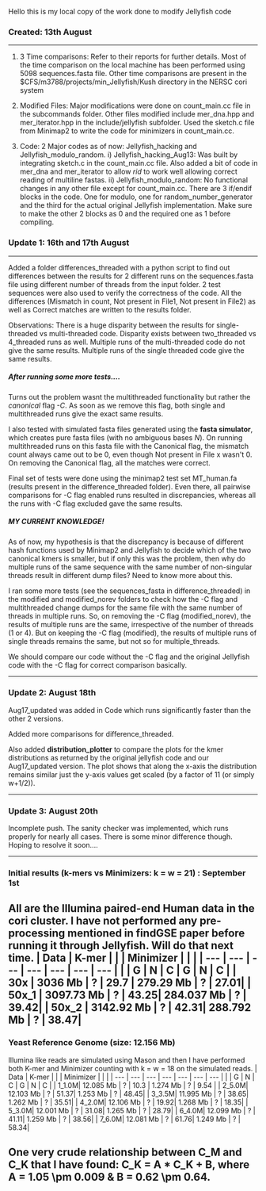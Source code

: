 Hello this is my local copy of the work done to modify Jellyfish code

### Created: 13th August
---
1) 3 Time comparisons: Refer to their reports for further details. Most of the time comparison on the local machine has been performed using 5098 sequences.fasta file. Other time comparisons are present in the $CFS/m3788/projects/min_Jellyfish/Kush directory in the NERSC cori system

2) Modified Files: Major modifications were done on count_main.cc file in the subcommands folder. Other files modified include mer_dna.hpp and mer_iterator.hpp in the include/jellyfish subfolder. Used the sketch.c file from Minimap2 to write the code for minimizers in count_main.cc.

3) Code: 2 Major codes as of now: Jellyfish_hacking and Jellyfish_modulo_random.
i) Jellyfish_hacking_Aug13: Was built by integrating sketch.c in the count_main.cc file. Also added a bit of code in mer_dna and mer_iterator to allow *rid* to work well allowing correct reading of multiline fastas.
ii) Jellyfish_modulo_random: No functional changes in any other file except for count_main.cc. There are 3 if/endif blocks in the code. One for modulo, one for random_number_generator and the third for the actual original Jellyfish implementation. Make sure to make the other 2 blocks as 0 and the required one as 1 before compiling.

### Update 1: 16th and 17th August
---

Added a folder differences_threaded with a python script to find out differences between the results for 2 different runs on the sequences.fasta file using different number of threads from the input folder. 2 test sequences were also used to verify the correctness of the code. All the differences (Mismatch in count, Not present in File1, Not present in File2) as well as Correct matches are written to the results folder.

Observations: There is a huge disparity between the results for single-threaded vs multi-threaded code. Disparity exists between two_threaded vs 4_threaded runs as well. Multiple runs of the multi-threaded code do not give the same results. Multiple runs of the single threaded code give the same results.

##### After running some more tests....

Turns out the problem wasnt the multithreaded functionality but rather the *canonical* flag *-C*. As soon as we remove this flag, both single and multithreaded runs give the exact same results.

I also tested with simulated fasta files generated using the **fasta simulator**, which creates pure fasta files (with no ambiguous bases *N*). On running multithreaded runs on this fasta file with the Canonical flag, the mismatch count always came out to be 0, even though Not present in File x wasn't 0. On removing the Canonical flag, all the matches were correct.

Final set of tests were done using the minimap2 test set MT_human.fa (results present in the difference_threaded folder). Even there, all pairwise comparisons for -C flag enabled runs resulted in discrepancies, whereas all the runs with -C flag excluded gave the same results.

##### MY CURRENT KNOWLEDGE! 

As of now, my hypothesis is that the discrepancy is because of different hash functions used by Minimap2 and Jellyfish to decide which of the two canonical kmers is smaller, but if only this was the problem, then why do multiple runs of the same sequence with the same number of non-singular threads result in different dump files? Need to know more about this.

I ran some more tests (see the sequences_fasta in difference_threaded) in the modified and modified_norev folders to check how the -C flag and multithreaded change dumps for the same file with the same number of threads in multiple runs. So, on removing the -C flag (modified_norev), the results of multiple runs are the same, irrespective of the number of threads (1 or 4). But on keeping the -C flag (modified), the results of multiple runs of single threads remains the same, but not so for multiple_threads.

<!-- #### PICTORIAL REPRESENTATION OF MY UNDERSTANDING...

![-C and multithreaded understanding](difference_threaded/pic.jpeg?raw=true "-C and multithreaded understanding") -->

We should compare our code without the -C flag and the original Jellyfish code with the -C flag for correct comparison basically.

---

### Update 2: August 18th

Aug17_updated was added in Code which runs significantly faster than the other 2 versions.

Added more comparisons for difference_threaded.

Also added **distribution_plotter** to compare the plots for the kmer distributions as returned by the original jellyfish code and our Aug17_updated version. The plot shows that along the x-axis the distribution remains similar just the y-axis values get scaled (by a factor of 11 (or simply w+1/2)).

<!-- The plot for 50x genome for SARS-CoV-2 is shown below:

![50seq plots](distribution_plotter/50seq_plots.png?raw=true "50seq plots") -->

---

### Update 3: August 20th

Incomplete push. The sanity checker was implemented, which runs properly for nearly all cases. There is some minor difference though. Hoping to resolve it soon....

---

### Initial results (k-mers vs Minimizers: k = w = 21) : September 1st
All are the Illumina paired-end Human data in the cori cluster. I have not performed any pre-processing mentioned in findGSE paper before running it through Jellyfish. Will do that next time. 
| Data  | K-mer      |     |      | Minimizer  |     |      |
| ---   | ---        | --- | ---  | ---        | --- | ---  |
|       | G          | N   | C    | G          | N   | C    |
| 30x   | 3036 Mb    | ?   | 29.7 | 279.29 Mb  | ?   | 27.01|
| 50x_1 | 3097.73 Mb | ?   | 43.25| 284.037 Mb | ?   | 39.42|
| 50x_2 | 3142.92 Mb | ?   | 42.31| 288.792 Mb | ?   | 38.47|
---
### Yeast Reference Genome (size: 12.156 Mb)
Illumina like reads are simulated using Mason and then I have performed both K-mer and Minimizer counting with k = w = 18 on the simulated reads.
| Data  | K-mer      |     |      | Minimizer  |     |      |
| ---   | ---        | --- | ---  | ---        | --- | ---  |
|       | G          | N   | C    | G          | N   | C    |
| 1_1.0M| 12.085 Mb  | ?   | 10.3 | 1.274 Mb   | ?   | 9.54 |
| 2_5.0M| 12.103 Mb  | ?   | 51.37| 1.253 Mb   | ?   | 48.45|
| 3_3.5M| 11.995 Mb  | ?   | 38.65| 1.262 Mb   | ?   | 35.51|
| 4_2.0M| 12.106 Mb  | ?   | 19.92| 1.268 Mb   | ?   | 18.35|
| 5_3.0M| 12.001 Mb  | ?   | 31.08| 1.265 Mb   | ?   | 28.79|
| 6_4.0M| 12.099 Mb  | ?   | 41.11| 1.259 Mb   | ?   | 38.56|
| 7_6.0M| 12.081 Mb  | ?   | 61.76| 1.249 Mb   | ?   | 58.34|

One very crude relationship between C_M and C_K that I have found: C_K = A * C_K + B, where A = 1.05 \pm 0.009 & B = 0.62 \pm 0.64.
---
